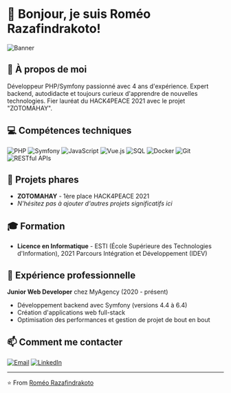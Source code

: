 # 👋 Bonjour, je suis Roméo Razafindrakoto!

![Banner](https://img.shields.io/badge/Développeur-PHP%2FSymfony-blue?style=for-the-badge&logo=php)

## 🚀 À propos de moi

Développeur PHP/Symfony passionné avec 4 ans d'expérience. Expert backend, autodidacte et toujours curieux d'apprendre de nouvelles technologies. Fier lauréat du HACK4PEACE 2021 avec le projet "ZOTOMAHAY".

## 💻 Compétences techniques

![PHP](https://img.shields.io/badge/PHP-777BB4?style=flat-square&logo=php&logoColor=white) ![Symfony](https://img.shields.io/badge/Symfony-000000?style=flat-square&logo=symfony&logoColor=white) ![JavaScript](https://img.shields.io/badge/JavaScript-F7DF1E?style=flat-square&logo=javascript&logoColor=black) ![Vue.js](https://img.shields.io/badge/Vue.js-35495E?style=flat-square&logo=vue.js&logoColor=4FC08D) ![SQL](https://img.shields.io/badge/SQL-4479A1?style=flat-square&logo=mysql&logoColor=white) ![Docker](https://img.shields.io/badge/Docker-2496ED?style=flat-square&logo=docker&logoColor=white) ![Git](https://img.shields.io/badge/Git-F05032?style=flat-square&logo=git&logoColor=white) ![RESTful APIs](https://img.shields.io/badge/RESTful_APIs-009688?style=flat-square&logo=fastapi&logoColor=white)

## 🌟 Projets phares

- **ZOTOMAHAY** - 1ère place HACK4PEACE 2021
- _N'hésitez pas à ajouter d'autres projets significatifs ici_

## 🎓 Formation

- **Licence en Informatique** - ESTI (École Supérieure des Technologies d'Information), 2021
  Parcours Intégration et Développement (IDEV)

## 💼 Expérience professionnelle

**Junior Web Developer** chez MyAgency (2020 - présent)
- Développement backend avec Symfony (versions 4.4 à 6.4)
- Création d'applications web full-stack
- Optimisation des performances et gestion de projet de bout en bout

## 📫 Comment me contacter

[![Email](https://img.shields.io/badge/Email-romeorazaf%40gmail.com-red?style=for-the-badge&logo=gmail)](mailto:romeorazaf@gmail.com)
[![LinkedIn](https://img.shields.io/badge/LinkedIn-Roméo_Razafindrakoto-blue?style=for-the-badge&logo=linkedin)](https://www.linkedin.com/in/votre-profil-linkedin)

---

⭐️ From [Roméo Razafindrakoto](https://github.com/votre-username)
